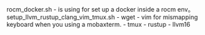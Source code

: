 rocm_docker.sh 
    - is using for set up a docker inside a rocm env。
setup_llvm_rustup_clang_vim_tmux.sh
    - wget
    - vim for mismapping keyboard when you using a mobaxterm.
    - tmux
    - rustup
    - llvm16
